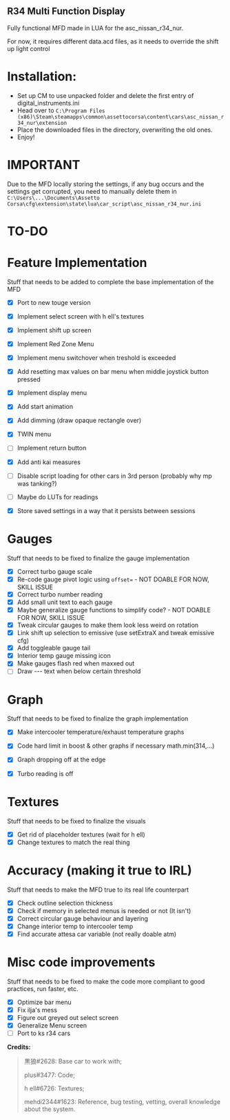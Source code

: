 ## R34 Multi Function Display
Fully functional MFD made in LUA for the asc_nissan_r34_nur.

For now, it requires different data.acd files, as it needs to override the shift up light control

# Installation:

- Set up CM to use unpacked folder and delete the first entry of digital_instruments.ini
- Head over to `C:\Program Files (x86)\Steam\steamapps\common\assettocorsa\content\cars\asc_nissan_r34_nur\extension`
- Place the downloaded files in the directory, overwriting the old ones.
- Enjoy!

# IMPORTANT

Due to the MFD locally storing the settings, if any bug occurs and the settings get corrupted, you need to manually delete them in `C:\Users\...\Documents\Assetto Corsa\cfg\extension\state\lua\car_script\asc_nissan_r34_nur.ini`


# TO-DO

# Feature Implementation
Stuff that needs to be added to complete the base implementation of the MFD
- [x] Port to new touge version
- [x] Implement select screen with h ell's textures
- [x] Implement shift up screen
- [x] Implement Red Zone Menu
- [x] Implement menu switchover when treshold is exceeded
- [x] Add resetting max values on bar menu when middle joystick button pressed
- [x] Implement display menu
- [x] Add start animation
- [x] Add dimming (draw opaque rectangle over)
- [x] TWIN menu
- [ ] Implement return button
- [x] Add anti kai measures
- [ ] Disable script loading for other cars in 3rd person (probably why mp was tanking?)
- [ ] Maybe do LUTs for readings
- [x] Store saved settings in a way that it persists between sessions 


# Gauges
Stuff that needs to be fixed to finalize the gauge implementation
- [x] Correct turbo gauge scale
- [x] Re-code gauge pivot logic using `offset=` - NOT DOABLE FOR NOW, SKILL ISSUE
- [x] Correct turbo number reading
- [x] Add small unit text to each gauge
- [x] Maybe generalize gauge functions to simplify code? - NOT DOABLE FOR NOW, SKILL ISSUE
- [x] Tweak circular gauges to make them look less weird on rotation
- [x] Link shift up selection to emissive (use setExtraX and tweak emissive cfg)
- [x] Add toggleable gauge tail
- [x] Interior temp gauge missing icon
- [x] Make gauges flash red when maxxed out
- [ ] Draw --- text when below certain threshold

# Graph
Stuff that needs to be fixed to finalize the graph implementation
- [x] Make intercooler temperature/exhaust temperature graphs
- [x] Code hard limit in boost & other graphs if necessary math.min(314,...)
- [x] Graph dropping off at the edge
- [x] Turbo reading is off


# Textures
Stuff that needs to be fixed to finalize the visuals
- [x] Get rid of placeholder textures (wait for h ell)
- [x] Change textures to match the real thing

# Accuracy (making it true to IRL)
Stuff that needs to make the MFD true to its real life counterpart
- [x] Check outline selection thickness
- [x] Check if memory in selected menus is needed or not (It isn't)
- [x] Correct circular gauge behaviour and layering
- [x] Change interior temp to intercooler temp
- [x] Find accurate attesa car variable (not really doable atm)

# Misc code improvements
Stuff that needs to be fixed to make the code more compliant to good practices, run faster, etc.

- [x] Optimize bar menu
- [x] Fix ilja's mess
- [x] Figure out greyed out select screen
- [x] Generalize Menu screen
- [ ] Port to ks r34 cars

**Credits:**

 >黒狼#2628: Base car to work with;
 >
 >plus#3477: Code;
 >
 >h ell#6726: Textures;
 >
 >mehdi2344#1623: Reference, bug testing, vetting, overall knowledge about the system.
